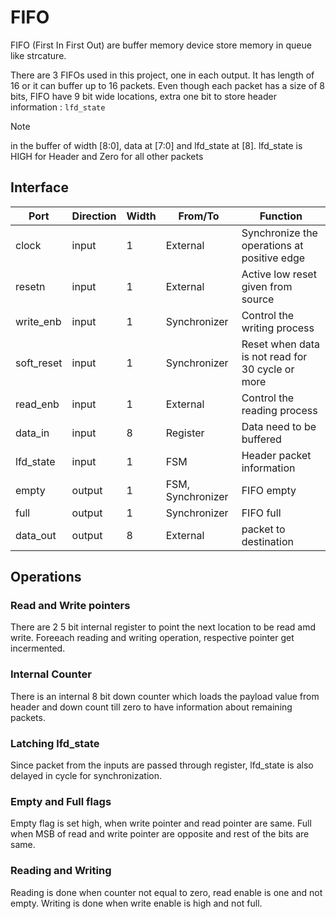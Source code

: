 # FIFO

FIFO (First In First Out) are buffer memory device store memory in queue like strcature.

There are 3 FIFOs used in this project, one in each output. It has length of 16 or it can buffer up to 16 packets. Even though each packet has a size of 8 bits, FIFO have 9 bit wide locations, extra one bit to store header information : `lfd_state`

> [!NOTE]
> in the buffer of width [8:0], data at [7:0] and lfd_state at [8].
> lfd_state is HIGH for Header and Zero for all other packets

## Interface

| Port       | Direction | Width | From/To           | Function                                         |
| ---------- | --------- | ----- | ----------------- | ------------------------------------------------ |
| clock      | input     | 1     | External          | Synchronize the operations at positive edge      |
| resetn     | input     | 1     | External          | Active low reset given from source               |
| write_enb  | input     | 1     | Synchronizer      | Control the writing process                      |
| soft_reset | input     | 1     | Synchronizer      | Reset when data is not read for 30 cycle or more |
| read_enb   | input     | 1     | External          | Control the reading process                      |
| data_in    | input     | 8     | Register          | Data need to be buffered                         |
| lfd_state  | input     | 1     | FSM               | Header packet information                        |
| empty      | output    | 1     | FSM, Synchronizer | FIFO empty                                       |
| full       | output    | 1     | Synchronizer      | FIFO full                                        |
| data_out   | output    | 8     | External          | packet to destination                            |

## Operations

### Read and Write pointers

There are 2 5 bit internal register to point the next location to be read amd write. Foreeach reading and writing operation, respective pointer get incermented.

### Internal Counter

There is an internal 8 bit down counter which loads the payload value from header and down count till zero to have information about remaining packets.

### Latching lfd_state

Since packet from the inputs are passed through register, lfd_state is also delayed in cycle for synchronization.

### Empty and Full flags

Empty flag is set high, when write pointer and read pointer are same. Full when MSB of read and write pointer are opposite and rest of the bits are same.

### Reading and Writing

Reading is done when counter not equal to zero, read enable is one and not empty. Writing is done when write enable is high and not full.

